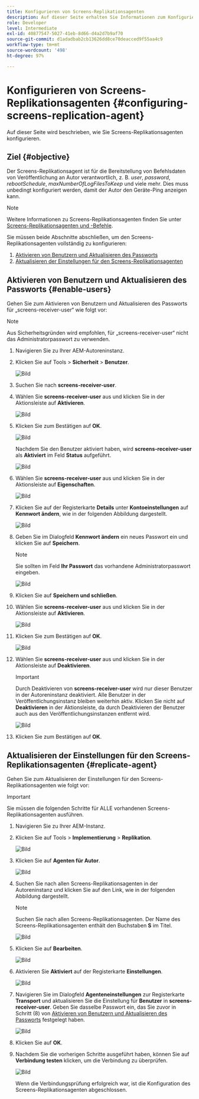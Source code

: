 ```yaml
---
title: Konfigurieren von Screens-Replikationsagenten
description: Auf dieser Seite erhalten Sie Informationen zum Konfigurieren von Screens-Replikationsagenten.
role: Developer
level: Intermediate
exl-id: 40877547-5027-41eb-8d66-d4a2d7b9af70
source-git-commit: d1adadbab2cb13626dd8ce70deacced9f55aa4c9
workflow-type: tm+mt
source-wordcount: '498'
ht-degree: 97%

---
```


# Konfigurieren von Screens-Replikationsagenten {#configuring-screens-replication-agent}

Auf dieser Seite wird beschrieben, wie Sie Screens-Replikationsagenten konfigurieren.

## Ziel {#objective}

Der Screens-Replikationsagent ist für die Bereitstellung von Befehlsdaten von Veröffentlichung an Autor verantwortlich, z. B. *user*, *password*, *rebootSchedule*, *maxNumberOfLogFilesToKeep* und viele mehr. Dies muss unbedingt konfiguriert werden, damit der Autor den Geräte-Ping anzeigen kann.

>[!NOTE]
>Weitere Informationen zu Screens-Replikationsagenten finden Sie unter [Screens-Replikationsagenten und -Befehle](https://experienceleague.adobe.com/docs/experience-manager-screens/user-guide/administering/author-publish/author-publish-architecture-overview.html?lang=de#screens-replication-agents-and-commands).

Sie müssen beide Abschnitte abschließen, um den Screens-Replikationsagenten vollständig zu konfigurieren:

1. [Aktivieren von Benutzern und Aktualisieren des Passworts](#enable-users)
1. [Aktualisieren der Einstellungen für den Screens-Replikationsagenten](#replicate-agent)

## Aktivieren von Benutzern und Aktualisieren des Passworts {#enable-users}

Gehen Sie zum Aktivieren von Benutzern und Aktualisieren des Passworts für „screens-receiver-user“ wie folgt vor:

>[!NOTE]
>Aus Sicherheitsgründen wird empfohlen, für „screens-receiver-user“ nicht das Administratorpasswort zu verwenden.

1. Navigieren Sie zu Ihrer AEM-Autoreninstanz.

1. Klicken Sie auf Tools > **Sicherheit** > **Benutzer**.

   ![Bild](/help/user-guide/assets/screens-replication/screens-replication1.png)

1. Suchen Sie nach **screens-receiver-user**.

1. Wählen Sie **screens-receiver-user** aus und klicken Sie in der Aktionsleiste auf **Aktivieren**.

   ![Bild](/help/user-guide/assets/screens-replication/screens-replication2.png)

1. Klicken Sie zum Bestätigen auf **OK**.

   ![Bild](/help/user-guide/assets/screens-replication/screens-replication3.png)

   Nachdem Sie den Benutzer aktiviert haben, wird **screens-receiver-user** als **Aktiviert** im Feld **Status** aufgeführt.

   ![Bild](/help/user-guide/assets/screens-replication/screens-replication4.png)

1. Wählen Sie **screens-receiver-user** aus und klicken Sie in der Aktionsleiste auf **Eigenschaften**.

   ![Bild](/help/user-guide/assets/screens-replication/screens-replication5.png)

1. Klicken Sie auf der Registerkarte **Details** unter **Kontoeinstellungen** auf **Kennwort ändern**, wie in der folgenden Abbildung dargestellt.

   ![Bild](/help/user-guide/assets/screens-replication/screens-replication6.png)

1. Geben Sie im Dialogfeld **Kennwort ändern** ein neues Passwort ein und klicken Sie auf **Speichern**.

   >[!NOTE]
   >Sie sollten im Feld **Ihr Passwort** das vorhandene Administratorpasswort eingeben.

   ![Bild](/help/user-guide/assets/screens-replication/screens-replication7.png)

1. Klicken Sie auf **Speichern und schließen**.

1. Wählen Sie **screens-receiver-user** aus und klicken Sie in der Aktionsleiste auf **Aktivieren**.

   ![Bild](/help/user-guide/assets/screens-replication/screens-replication8.png)

1. Klicken Sie zum Bestätigen auf **OK**.

   ![Bild](/help/user-guide/assets/screens-replication/screens-replication9.png)

1. Wählen Sie **screens-receiver-user** aus und klicken Sie in der Aktionsleiste auf **Deaktivieren**.

   >[!IMPORTANT]
   > Durch Deaktivieren von **screens-receiver-user** wird nur dieser Benutzer in der Autoreninstanz deaktiviert. Alle Benutzer in der Veröffentlichungsinstanz bleiben weiterhin aktiv. Klicken Sie nicht auf **Deaktivieren** in der Aktionsleiste, da durch Deaktivieren der Benutzer auch aus den Veröffentlichungsinstanzen entfernt wird.

   ![Bild](/help/user-guide/assets/screens-replication/screens-replication10.png)

1. Klicken Sie zum Bestätigen auf **OK**.

## Aktualisieren der Einstellungen für den Screens-Replikationsagenten {#replicate-agent}

Gehen Sie zum Aktualisieren der Einstellungen für den Screens-Replikationsagenten wie folgt vor:

>[!IMPORTANT]
>Sie müssen die folgenden Schritte für ALLE vorhandenen Screens-Replikationsagenten ausführen.

1. Navigieren Sie zu Ihrer AEM-Instanz.

1. Klicken Sie auf Tools > **Implementierung** > **Replikation**.

   ![Bild](/help/user-guide/assets/screens-replication/screens-replication1a.png)

1. Klicken Sie auf **Agenten für Autor**.

   ![Bild](/help/user-guide/assets/screens-replication/screens-replication1b.png)

1. Suchen Sie nach allen Screens-Replikationsagenten in der Autoreninstanz und klicken Sie auf den Link, wie in der folgenden Abbildung dargestellt.

   >[!NOTE]
   >Suchen Sie nach allen Screens-Replikationsagenten. Der Name des Screens-Replikationsagenten enthält den Buchstaben **S** im Titel.

   ![Bild](/help/user-guide/assets/screens-replication/screens-replication1c.png)

1. Klicken Sie auf **Bearbeiten**.

   ![Bild](/help/user-guide/assets/screens-replication/screens-replication1d.png)

1. Aktivieren Sie **Aktiviert** auf der Registerkarte **Einstellungen**.

   ![Bild](/help/user-guide/assets/screens-replication/screens-replication1e.png)

1. Navigieren Sie im Dialogfeld **Agenteneinstellungen** zur Registerkarte **Transport** und aktualisieren Sie die Einstellung für **Benutzer** in **screens-receiver-user**. Geben Sie dasselbe Passwort ein, das Sie zuvor in Schritt (8) von [Aktivieren von Benutzern und Aktualisieren des Passworts](#enable-users) festgelegt haben.

   ![Bild](/help/user-guide/assets/screens-replication/screens-replication1-f.png)

1. Klicken Sie auf **OK**.

1. Nachdem Sie die vorherigen Schritte ausgeführt haben, können Sie auf **Verbindung testen** klicken, um die Verbindung zu überprüfen.

   ![Bild](/help/user-guide/assets/screens-replication/screens-replication1g.png)

   Wenn die Verbindungsprüfung erfolgreich war, ist die Konfiguration des Screens-Replikationsagenten abgeschlossen.

